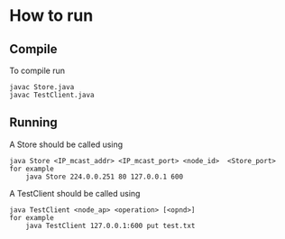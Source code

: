 # How to run

## Compile

To compile run
```
javac Store.java
javac TestClient.java
```

## Running

A Store should be called using
```
java Store <IP_mcast_addr> <IP_mcast_port> <node_id>  <Store_port> 
for example
    java Store 224.0.0.251 80 127.0.0.1 600
```

A TestClient should be called using
```
java TestClient <node_ap> <operation> [<opnd>]
for example
    java TestClient 127.0.0.1:600 put test.txt
```
